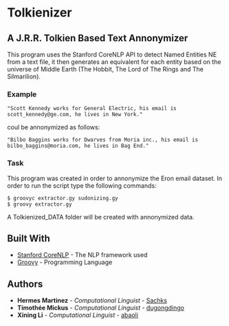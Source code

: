 # Tolkienizer
## A J.R.R. Tolkien Based Text Annonymizer
This program uses the Stanford CoreNLP API to detect Named Entities NE from a text file, it then generates an equivalent for each entity based on the universe of Middle Earth (The Hobbit, The Lord of The Rings and The Silmarilion).

### Example

```
"Scott Kennedy works for General Electric, his email is scott_kennedy@ge.com, he lives in New York."
```
coul be annonymized as follows:
```
"Bilbo Baggins works for Dwarves from Moria inc., his email is bilbo_baggins@moria.com, he lives in Bag End."
```

### Task
This program was created in order to annonymize the Eron email dataset.
In order to run the script type the following commands:
```
$ groovyc extractor.gy sudonizing.gy
$ groovy extractor.gy
```
A Tolkienized_DATA folder will be created with annonymized data.


## Built With

* [Stanford CoreNLP](https://stanfordnlp.github.io/CoreNLP/) - The NLP framework used
* [Groovy](https://groovy-lang.org/) - Programming Language


## Authors

* **Hermes Martinez** - *Computational Linguist* - [Sachks](https://github.com/Sachks)
* **Timothée Mickus** - *Computational Linguist* - [dugongdingo](https://github.com/dugongdingo)
* **Xining Li** - *Computational Linguist* - [abaoli](https://github.com/abaoli)
